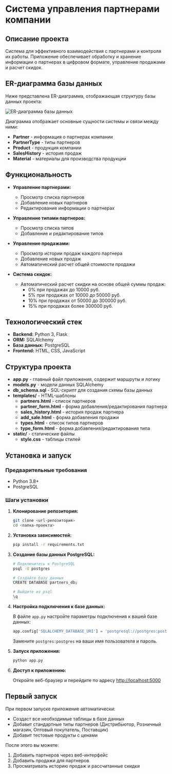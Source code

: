 # Система управления партнерами компании

## Описание проекта

Система для эффективного взаимодействия с партнерами и контроля их работы. Приложение обеспечивает обработку и хранение информации о партнерах в цифровом формате, управление продажами и расчет скидок.

## ER-диаграмма базы данных

Ниже представлена ER-диаграмма, отображающая структуру базы данных проекта:

![ER-диаграмма базы данных](docs/images/er-diagram.png)

Диаграмма отображает основные сущности системы и связи между ними:
- **Partner** - информация о партнерах компании
- **PartnerType** - типы партнеров
- **Product** - продукция компании
- **SalesHistory** - история продаж
- **Material** - материалы для производства продукции

## Функциональность

- **Управление партнерами:**
  - Просмотр списка партнеров
  - Добавление новых партнеров
  - Редактирование информации о партнерах

- **Управление типами партнеров:**
  - Просмотр списка типов
  - Добавление и редактирование типов

- **Управление продажами:**
  - Просмотр истории продаж каждого партнера
  - Добавление новых продаж
  - Автоматический расчет общей стоимости продажи

- **Система скидок:**
  - Автоматический расчет скидки на основе общей суммы продаж:
    - 0% при продажах до 10000 руб.
    - 5% при продажах от 10000 до 50000 руб.
    - 10% при продажах от 50000 до 300000 руб.
    - 15% при продажах более 300000 руб.

## Технологический стек

- **Backend:** Python 3, Flask
- **ORM:** SQLAlchemy
- **База данных:** PostgreSQL
- **Frontend:** HTML, CSS, JavaScript

## Структура проекта

- **app.py** - главный файл приложения, содержит маршруты и логику
- **models.py** - модели данных SQLAlchemy
- **db_schema.sql** - SQL-скрипт для создания схемы базы данных
- **templates/** - HTML-шаблоны
  - **partners.html** - список партнеров
  - **partner_form.html** - форма добавления/редактирования партнера
  - **sales_history.html** - история продаж партнера
  - **add_sale.html** - форма добавления продажи
  - **types.html** - список типов партнеров
  - **type_form.html** - форма добавления/редактирования типа
- **static/** - статические файлы
  - **style.css** - таблицы стилей

## Установка и запуск

### Предварительные требования

- Python 3.8+
- PostgreSQL

### Шаги установки

1. **Клонирование репозитория:**
   ```bash
   git clone <url-репозитория>
   cd <папка-проекта>
   ```

2. **Установка зависимостей:**
   ```bash
   pip install -r requirements.txt
   ```

3. **Создание базы данных PostgreSQL:**
   ```bash
   # Подключитесь к PostgreSQL
   psql -U postgres
   
   # Создайте базу данных
   CREATE DATABASE partners_db;
   
   # Выйдите из psql
   \q
   ```

4. **Настройка подключения к базе данных:**
   
   В файле `app.py` настройте параметры подключения к вашей базе данных:
   ```python
   app.config['SQLALCHEMY_DATABASE_URI'] = 'postgresql://postgres:postgres@localhost/partners_db'
   ```
   Замените `postgres:postgres` на ваши имя пользователя и пароль.

5. **Запуск приложения:**
   ```bash
   python app.py
   ```

6. **Доступ к приложению:**
   
   Откройте веб-браузер и перейдите по адресу [http://localhost:5000](http://localhost:5000)

## Первый запуск

При первом запуске приложение автоматически:
- Создаст все необходимые таблицы в базе данных
- Добавит стандартные типы партнеров (Дистрибьютор, Розничный магазин, Оптовый покупатель, Поставщик)
- Добавит тестовые продукты с ценами

После этого вы можете:
1. Добавить партнеров через веб-интерфейс
2. Добавить продажи для партнеров
3. Просматривать историю продаж и рассчитанные скидки 